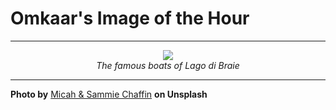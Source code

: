 # Omkaar's Image of the Hour

---

<div align="center">

<a href="https://unsplash.com/photos/boats-float-on-a-serene-lake-near-mountains-6O6BZerihQw">
  <img src="https://images.unsplash.com/photo-1750126833705-ba98013f16f3?crop=entropy&cs=tinysrgb&fit=max&fm=jpg&ixid=M3w3NjA2Nzh8MHwxfHJhbmRvbXx8fHx8fHx8fDE3NTIyNTY4MDB8&ixlib=rb-4.1.0&q=80&w=1080" style="max-width:100%; height:auto;">
</a>

<br>
<i>The famous boats of Lago di Braie</i>

</div>

---

**Photo by** [Micah & Sammie Chaffin](https://unsplash.com/@micahandsammiechaffin) **on Unsplash**
